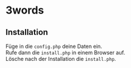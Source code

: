 # 3words

## Installation

Füge in die `config.php` deine Daten ein.  
Rufe dann die `install.php` in einem Browser auf.  
Lösche nach der Installation die `install.php`.